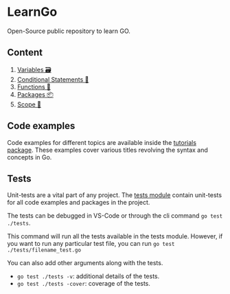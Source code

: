 # LearnGo

Open-Source public repository to learn GO.

## Content

1. [Variables 🗃️](docs/variables.md)
2. [Conditional Statements 🤔](docs/conditional.md)
3. [Functions 📲](docs/functions.md)
4. [Packages 📦](docs/packages.md)
5. [Scope 🔭](docs/scope.md)

## Code examples

Code examples for different topics are available inside the [tutorials package](tutorials/).
These examples cover various titles revolving the syntax and concepts in Go.

## Tests

Unit-tests are a vital part of any project. The [tests module](tests/) contain unit-tests for
all code examples and packages in the project.

The tests can be debugged in VS-Code or through the cli command `go test ./tests`.

This command will run all the tests available in the tests module.
However, if you want to run any particular test file, you can run `go test ./tests/filename_test.go`

You can also add other arguments along with the tests.

- `go test ./tests -v`: additional details of the tests.
- `go test ./tests -cover`: coverage of the tests.
